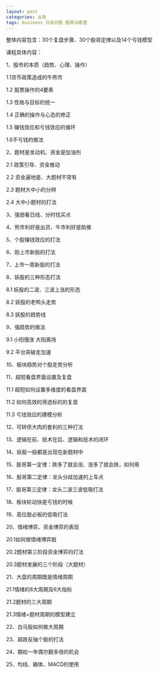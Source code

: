 ```yaml
---
layout: post
categories: 业务
tags: business 只会炒股 股哥训练营
---
```




整体内容包含：30个复盘步骤、30个股哥定律以及14个亏钱模型

课程具体内容：

1、股市的本质（趋势、心理、操作）

  1.1货币政策造成的牛熊市

  1.2 股票操作的4要素

  1.3 性格与目标的统一

  1.4 正确的操作与心态的修正

  1.5 赚钱效应和亏钱效应的循环

  1.6不亏钱的做法

2、题材是发动机、资金是加油剂

  2.1 政策引导、资金推动

  2.2 资金遍地是、大题材不常有

  2.3 题材大中小的分辨

  2.4 大中小题材的打法

3、强弱看日线、分时找买点

4、熊市利好是出货、牛市利好是助推

5、个股赚钱效应的打法

6、刚上市新股的打法

7、上市一周新股的打法

8、妖股的三种形态打法

  8.1 妖股的二波、三波上涨的形态

  8.2 妖股的老鸭头走势

  8.3 妖股的趋势线

9、强趋势的做法

  9.1 小阳慢涨 大阳离场

  9.2 平台突破走加速

10、板块趋势对个股走势分析

11、超短看盘界面设置及复盘

  11.1 超短如何设置多维度的看盘界面

  11.2 如何高效的筛选标的的复盘

  11.3 亏钱效应的建模分析

12、可转债大肉的套利的三种打法

13、逻辑在前、技术在后、逻辑和技术的闭环

14、妖股一般都是出现在新题材中

15、股哥第一定律：跌多了就会涨、涨多了就会跌，如何用

16、股哥第二定律：龙头分歧加速的上车点

17、股哥第三定律：龙头二波三波低吸打法

18、板块轮动快是亏钱的时候

19、高位股必板的低吸打法

20、情绪博弈、资金博弈的表现

  20.1如何做情绪博弈股

  20.2题材第三阶段资金博弈的打法

  20.3题材发展的三个阶段（大题材）

21、大盘的周期既是情绪周期

   21.1情绪的8大周期及6大指标

   21.2题材的三大周期

   21.3情绪+题材周期的模型建立 

22、白马股如何做大周期

23、超跌反抽个股的打法

24、期权一年偶尔翻多倍的机会

25、均线、箱体、MACD的使用
